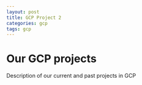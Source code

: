 ```yaml
---
layout: post
title: GCP Project 2
categories: gcp
tags: gcp
---
```


# Our GCP projects

Description of our current and past projects in GCP

